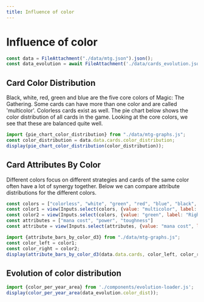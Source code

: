 ```yaml
---
title: Influence of color
---
```


# Influence of color

```js
const data = FileAttachment("./data/mtg.json").json();
const data_evolution = await FileAttachment('./data/cards_evolution.json').json();
```

## Card Color Distribution

Black, white, red, green and blue are the five core colors of Magic: The Gathering. Some cards can have more than one color and are called 'multicolor'. Colorless cards exist as well. The pie chart below shows the color distribution of all cards in the game. Looking at the core colors, we see that these are balanced quite well.

```js
import {pie_chart_color_distribution} from "./data/mtg-graphs.js";
const color_distribution = data.data.cards.color_distribution;
display(pie_chart_color_distribution(color_distribution));
```

## Card Attributes By Color

Different colors focus on different strategies and cards of the same color often have a lot of synergy together. Below we can compare attribute distributions for the different colors.

```js
const colors = ["colorless", "white", "green", "red", "blue", "black", "multicolor"]
const color1 = view(Inputs.select(colors, {value: "multicolor", label: "Left Card Color"}));
const color2 = view(Inputs.select(colors, {value: "green", label: "Right Card Color"}));
const attributes = ["mana cost", "power", "toughness"]
const attribute = view(Inputs.select(attributes, {value: "mana cost", label: "Attribute"}));
```

```js
import {attribute_bars_by_color_d3} from "./data/mtg-graphs.js";
const color_left = color1;
const color_right = color2;
display(attribute_bars_by_color_d3(data.data.cards, color_left, color_right, attribute));
```

## Evolution of color distribution
```js
import {color_per_year_area} from './components/evolution-loader.js';
display(color_per_year_area(data_evolution.color_dist));
```

